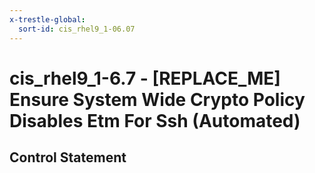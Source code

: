```yaml
---
x-trestle-global:
  sort-id: cis_rhel9_1-06.07
---
```


# cis_rhel9_1-6.7 - \[REPLACE_ME\] Ensure System Wide Crypto Policy Disables Etm For Ssh (Automated)

## Control Statement
